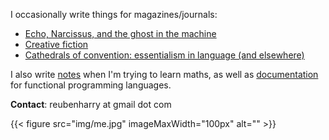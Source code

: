 
I occasionally write things for magazines/journals:

- [Echo, Narcissus, and the ghost in the machine](https://www.noemamag.com/gpts-very-inhuman-mind/)
- [Creative fiction](https://carmenerror.com/?page_id=215)
- [Cathedrals of convention: essentialism in language (and elsewhere)](https://aeon.co/essays/are-the-exact-words-of-a-language-arbitrary-or-necessary)

I also write [notes](/maths) when I'm trying to learn maths, as well as [documentation](https://haskell-docs.netlify.app/) for functional programming languages.


**Contact**: reubenharry at gmail dot com

{{< figure src="img/me.jpg" imageMaxWidth="100px" alt=""  >}}
